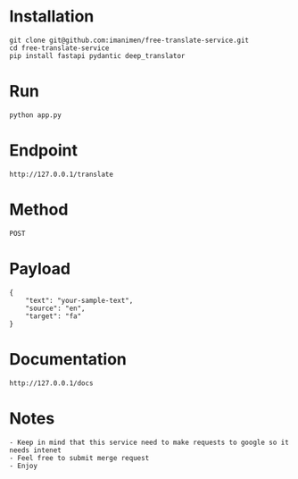 # Installation 
    git clone git@github.com:imanimen/free-translate-service.git
    cd free-translate-service
    pip install fastapi pydantic deep_translator
# Run
    python app.py
# Endpoint
    http://127.0.0.1/translate
# Method 
    POST
# Payload
    {
        "text": "your-sample-text",
        "source": "en",
        "target": "fa"
    }
# Documentation
    http://127.0.0.1/docs

# Notes
    - Keep in mind that this service need to make requests to google so it needs intenet
    - Feel free to submit merge request 
    - Enjoy
